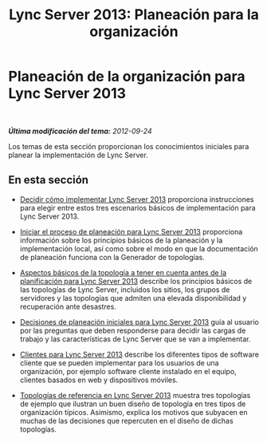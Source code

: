 ﻿---
title: 'Lync Server 2013: Planeación para la organización'
TOCTitle: 'Manual de planeación: Planeación para la organización'
ms:assetid: fbbfcc5b-eece-48de-800f-2c28954eca33
ms:mtpsurl: https://technet.microsoft.com/es-es/library/Gg413071(v=OCS.15)
ms:contentKeyID: 48277249
ms.date: 01/07/2017
mtps_version: v=OCS.15
ms.translationtype: HT
---

# Planeación de la organización para Lync Server 2013

 

_**Última modificación del tema:** 2012-09-24_

Los temas de esta sección proporcionan los conocimientos iniciales para planear la implementación de Lync Server.

## En esta sección

  - [Decidir cómo implementar Lync Server 2013](lync-server-2013-deciding-how-to-deploy-microsoft-lync.md) proporciona instrucciones para elegir entre estos tres escenarios básicos de implementación para Lync Server 2013.

  - [Iniciar el proceso de planeación para Lync Server 2013](lync-server-2013-beginning-the-planning-process.md) proporciona información sobre los principios básicos de la planeación y la implementación local, así como sobre el modo en que la documentación de planeación funciona con la Generador de topologías.

  - [Aspectos básicos de la topología a tener en cuenta antes de la planificación para Lync Server 2013](lync-server-2013-topology-basics-you-must-know-before-planning.md) describe los principios básicos de las topologías de Lync Server, incluidos los sitios, los grupos de servidores y las topologías que admiten una elevada disponibilidad y recuperación ante desastres.

  - [Decisiones de planeación iniciales para Lync Server 2013](lync-server-2013-initial-planning-decisions.md) guía al usuario por las preguntas que deben responderse para decidir las cargas de trabajo y las características de Lync Server que se van a implementar.

  - [Clientes para Lync Server 2013](lync-server-2013-clients.md) describe los diferentes tipos de software cliente que se pueden implementar para los usuarios de una organización, por ejemplo software cliente instalado en el equipo, clientes basados en web y dispositivos móviles.

  - [Topologías de referencia en Lync Server 2013](lync-server-2013-reference-topologies.md) muestra tres topologías de ejemplo que ilustran un buen diseño de topología en tres tipos de organización típicos. Asimismo, explica los motivos que subyacen en muchas de las decisiones que repercuten en el diseño de dichas topologías.

